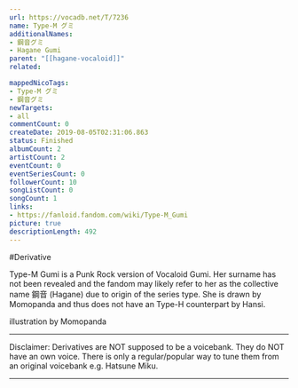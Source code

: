 ```yaml
---
url: https://vocadb.net/T/7236
name: Type-M グミ
additionalNames: 
- 鋼音グミ
- Hagane Gumi
parent: "[[hagane-vocaloid]]"
related:

mappedNicoTags:
- Type-M グミ
- 鋼音グミ
newTargets:
- all
commentCount: 0
createDate: 2019-08-05T02:31:06.863
status: Finished
albumCount: 2
artistCount: 2
eventCount: 0
eventSeriesCount: 0
followerCount: 10
songListCount: 0
songCount: 1
links: 
- https://fanloid.fandom.com/wiki/Type-M_Gumi
picture: true
descriptionLength: 492
---
```


#Derivative

Type-M Gumi is a Punk Rock version of Vocaloid Gumi. Her surname has not been revealed and the fandom may likely refer to her as the collective name 鋼音 (Hagane) due to origin of the series type. She is drawn by Momopanda and thus does not have an Type-H counterpart by Hansi.

illustration by Momopanda
___
Disclaimer:
Derivatives are NOT supposed to be a voicebank. They do NOT have an own voice. There is only a regular/popular way to tune them from an original voicebank e.g. Hatsune Miku.

---

